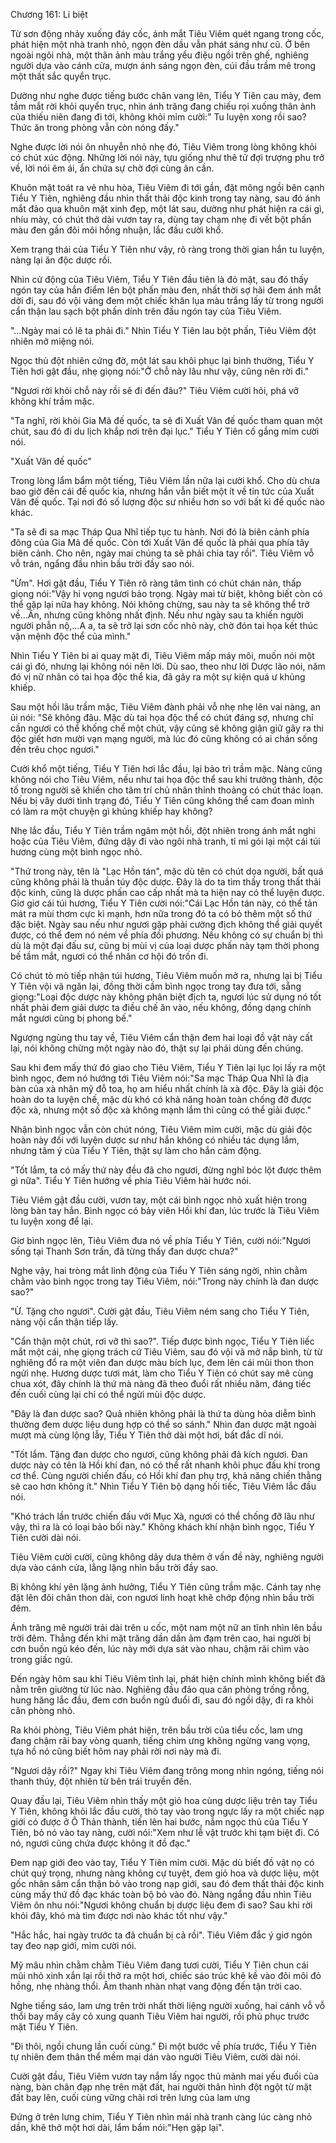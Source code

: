 




Chương 161: Li biệt


Từ sơn động nhảy xuống đáy cốc, ánh mắt Tiêu Viêm quét ngang trong cốc, phát hiện một nhà tranh nhỏ, ngọn đèn dầu vẫn phát sáng như cũ. Ở bên ngoài ngôi nhà, một thân ảnh màu trắng yểu điệu ngồi trên ghế, nghiêng người dựa vào cánh cửa, mượn ánh sáng ngọn đèn, cúi đầu trầm mê trong một thất sắc quyển trục.

Dường như nghe được tiếng bước chân vang lên, Tiểu Y Tiên cau mày, đem tầm mắt rời khỏi quyển trục, nhìn ánh trăng đang chiếu rọi xuống thân ảnh của thiếu niên đang đi tới, không khỏi mỉm cười:" Tu luyện xong rồi sao? Thức ăn trong phòng vẫn còn nóng đấy."

Nghe được lời nói ôn nhuyễn nhỏ nhẹ đó, Tiêu Viêm trong lòng không khỏi có chút xúc động. Những lời nói này, tựu giống như thê tử đợi trượng phu trở về, lời nói êm ái, ẩn chứa sự chờ đợi cùng ân cần.

Khuôn mặt toát ra vẻ nhu hòa, Tiêu Viêm đi tới gần, đặt mông ngồi bên cạnh Tiểu Y Tiên, nghiêng đầu nhìn thất thải độc kinh trong tay nàng, sau đó ánh mắt đảo qua khuôn mặt xinh đẹp, một lát sau, dường như phát hiện ra cái gì, nhíu mày, có chút thở dài vươn tay ra, dùng tay chạm nhẹ đi vết bột phấn màu đen gần đôi môi hồng nhuận, lắc đầu cười khổ.

Xem trạng thái của Tiểu Y Tiên như vậy, rõ ràng trong thời gian hắn tu luyện, nàng lại ăn độc dược rồi.

Nhìn cử động của Tiêu Viêm, Tiểu Y Tiên đầu tiên là đỏ mặt, sau đó thấy ngón tay của hắn điểm lên bột phấn màu đen, nhất thời sợ hãi đem ánh mắt dời đi, sau đó vội vàng đem một chiếc khăn lụa màu trắng lấy từ trong người cẩn thận lau sạch bột phấn dính trên đầu ngón tay của Tiêu Viêm.

"…Ngày mai có lẽ ta phải đi." Nhìn Tiểu Y Tiên lau bột phấn, Tiêu Viêm đột nhiên mở miệng nói.

Ngọc thủ đột nhiên cứng đờ, một lát sau khôi phục lại bình thường, Tiểu Y Tiên hơi gật đầu, nhẹ giọng nói:"Ở chỗ này lâu như vậy, cũng nên rời đi."

"Ngươi rời khỏi chỗ này rồi sẽ đi đến đâu?" Tiêu Viêm cười hỏi, phá vỡ không khí trầm mặc.

"Ta nghĩ, rời khỏi Gia Mã đế quốc, ta sẽ đi Xuất Vân đế quốc tham quan một chút, sau đó đi du lịch khắp nơi trên đại lục." Tiểu Y Tiên cố gắng mỉm cười nói.

"Xuất Vân đế quốc"

Trong lòng lẩm bẩm một tiếng, Tiêu Viêm lần nữa lại cười khổ. Cho dù chưa bao giờ đến cái đế quốc kia, nhưng hắn vẫn biết một ít về tin tức của Xuất Vân đế quốc. Tại nơi đó số lượng độc sư nhiều hơn so với bất kì đế quốc nào khác.

"Ta sẽ đi sa mạc Tháp Qua Nhĩ tiếp tục tu hành. Nơi đó là biên cảnh phía đông của Gia Mã đế quốc. Còn tới Xuất Vân đế quốc là phải qua phía tây biên cảnh. Cho nên, ngày mai chúng ta sẽ phải chia tay rồi". Tiêu Viêm vỗ vỗ trán, ngẩng đầu nhìn bầu trời đầy sao nói.

"Ừm". Hơi gật đầu, Tiểu Y Tiên rõ ràng tâm tình có chút chán nản, thấp giọng nói:"Vậy hi vọng ngươi bảo trọng. Ngày mai từ biệt, không biết còn có thể gặp lại nữa hay không. Nói không chừng, sau này ta sẽ không thể trở về…Ân, nhưng cũng không nhất định. Nếu như ngày sau ta khiến người người phẫn nộ,…A a, ta sẽ trở lại sơn cốc nhỏ này, chờ đón tai họa kết thúc vận mệnh độc thể của mình."

Nhìn Tiểu Y Tiên bi ai quay mặt đi, Tiêu Viêm mấp máy môi, muốn nói một cái gì đó, nhưng lại không nói nên lời. Dù sao, theo như lời Dược lão nói, năm đó vị nữ nhân có tai họa độc thể kia, đã gây ra một sự kiện quá ư khủng khiếp.

Sau một hồi lâu trầm mặc, Tiêu Viêm đành phải vỗ nhẹ nhẹ lên vai nàng, an ủi nói: "Sẽ không đâu. Mặc dù tai họa độc thể có chút đáng sợ, nhưng chỉ cần ngươi có thể khống chế một chút, vậy cũng sẽ không giận giữ gây ra thi độc giết hơn mười vạn mạng người, mà lúc đó cũng không có ai chán sống đến trêu chọc ngươi."

Cười khổ một tiếng, Tiểu Y Tiên hơi lắc đầu, lại bảo trì trầm mặc. Nàng cũng không nói cho Tiêu Viêm, nếu như tai họa độc thể sau khi trưởng thành, độc tố trong người sẽ khiến cho tâm trí chủ nhân thỉnh thoảng có chút thác loạn. Nếu bị vây dưới tình trạng đó, Tiểu Y Tiên cũng không thể cam đoan mình có làm ra một chuyện gì khủng khiếp hay không?

Nhẹ lắc đầu, Tiểu Y Tiên trầm ngâm một hồi, đột nhiên trong ánh mắt nghi hoặc của Tiêu Viêm, đứng dậy đi vào ngôi nhà tranh, tỉ mỉ gói lại một cái túi hương cùng một bình ngọc nhỏ.

"Thứ trong này, tên là "Lạc Hồn tán", mặc dù tên có chút dọa người, bất quá cũng không phải là thuần túy độc dược. Đây là do ta tìm thấy trong thất thải độc kinh, cũng là dược phấn cao cấp nhất mà ta hiện nay có thể luyện được. Giơ giơ cái túi hương, Tiểu Y Tiên cười nói:"Cái Lạc Hồn tán này, có thể tản mát ra mùi thơm cực kì mạnh, hơn nữa trong đó ta có bỏ thêm một số thứ đặc biệt. Ngày sau nếu như ngươi gặp phải cường địch không thể giải quyết được, có thể đem nó ném về phía đối phương. Nếu không có sự chuẩn bị thì dù là một đại đấu sư, cũng bị mùi vị của loại dược phấn này tạm thời phong bế tầm mắt, ngươi có thể nhân cơ hội đó trốn đi.

Có chút tò mò tiếp nhận túi hương, Tiêu Viêm muốn mở ra, nhưng lại bị Tiểu Y Tiên vội vã ngăn lại, đồng thời cầm bình ngọc trong tay đưa tới, sẵng giọng:"Loại độc dược này không phân biệt địch ta, ngươi lúc sử dụng nó tốt nhất phải đem giải dược ta điều chế ăn vào, nếu không, đồng dạng chính mắt ngươi cũng bị phong bế."

Ngượng ngùng thu tay về, Tiêu Viêm cẩn thận đem hai loại đồ vật này cất lại, nói không chừng một ngày nào đó, thật sự lại phải dùng đến chúng.

Sau khi đem mấy thứ đó giao cho Tiêu Viêm, Tiểu Y Tiên lại lục lọi lấy ra một bình ngọc, đem nó hướng tới Tiêu Viêm nói:"Sa mạc Tháp Qua Nhĩ là địa bàn của xà nhân mỹ đỗ toa, họ am hiểu nhất chính là xà độc. Đây là giải độc hoàn do ta luyện chế, mặc dù khó có khả năng hoàn toàn chống đỡ được độc xà, nhưng một số độc xà không mạnh lắm thì cũng có thể giải được."

Nhận bình ngọc vẫn còn chút nóng, Tiêu Viêm mỉm cười, mặc dù giải độc hoàn này đối với luyện dược sư như hắn không có nhiều tác dụng lắm, nhưng tâm ý của Tiểu Y Tiên, thật sự làm cho hắn cảm động.

"Tốt lắm, ta có mấy thứ này đều đã cho ngươi, đừng nghĩ bóc lột được thêm gì nữa". Tiểu Y Tiên hướng về phía Tiêu Viêm hài hước nói.

Tiêu Viêm gật đầu cười, vươn tay, một cái bình ngọc nhỏ xuất hiện trong lòng bàn tay hắn. Bình ngọc có bảy viên Hồi khí đan, lúc trước là Tiêu Viêm tu luyện xong để lại.

Giơ bình ngọc lên, Tiêu Viêm đưa nó về phía Tiểu Y Tiên, cười nói:"Ngươi sống tại Thanh Sơn trấn, đã từng thấy đan dược chưa?"

Nghe vậy, hai tròng mắt linh động của Tiểu Y Tiên sáng ngời, nhìn chằm chằm vào bình ngọc trong tay Tiêu Viêm, nói:"Trong này chính là đan dược sao?"

"Ừ. Tặng cho ngươi". Cười gật đầu, Tiêu Viêm ném sang cho Tiểu Y Tiên, nàng vội cẩn thận tiếp lấy.

"Cẩn thận một chút, rơi vỡ thì sao?". Tiếp được bình ngọc, Tiểu Y Tiên liếc mắt một cái, nhẹ giọng trách cứ Tiêu Viêm, sau đó vội vã mở nắp bình, từ từ nghiêng đổ ra một viên đan dược màu bích lục, đem lên cái mũi thon thon ngửi nhẹ. Hương dược tươi mát, làm cho Tiểu Y Tiên có chút say mê cùng chua xót, đây chính là thứ mà nàng đã theo đuổi rất nhiều năm, đáng tiếc đến cuối cùng lại chỉ có thể ngửi mùi độc dược.

"Đây là đan dược sao? Quả nhiên không phải là thứ ta dùng hỏa diễm bình thường đem dược liệu dung hợp có thể so sánh." Nhìn đan dược mặt ngoài mượt mà cùng lộng lẫy, Tiểu Y Tiên thở dài một hơi, bất đắc dĩ nói.

"Tốt lắm. Tặng đan dược cho ngươi, cũng không phải đả kích ngươi. Đan dược này có tên là Hồi khí đan, nó có thể rất nhanh khôi phục đấu khí trong cơ thể. Cùng người chiến đấu, có Hồi khí đan phụ trợ, khả năng chiến thằng sẽ cao hơn không ít." Nhìn Tiểu Y Tiên bộ dạng hối tiếc, Tiêu Viêm lắc đầu nói.

"Khó trách lần trước chiến đấu với Mục Xà, ngươi có thể chống đỡ lâu như vậy, thì ra là có loại bảo bối này." Không khách khí nhận bình ngọc, Tiểu Y Tiên cười dài nói.

Tiêu Viêm cười cười, cũng không dây dưa thêm ở vấn đề này, nghiêng người dựa vào cánh cửa, lẳng lặng nhìn bầu trời đầy sao.

Bị không khí yên lặng ảnh hưởng, Tiểu Y Tiên cũng trầm mặc. Cánh tay nhẹ đặt lên đôi chân thon dài, con ngươi linh hoạt khẽ chớp động nhìn bầu trời đêm.

Ánh trăng mê người trải dài trên u cốc, một nam một nữ an tĩnh nhìn lên bầu trời đêm. Thẳng đến khi mặt trăng dần dần ảm đạm trên cao, hai người bị cơn buồn ngủ kéo đến, lúc này mới dựa sát vào nhau, chậm rãi chìm vào trong giấc ngủ.

Đến ngày hôm sau khi Tiêu Viêm tỉnh lại, phát hiện chính mình không biết đã nằm trên giường từ lúc nào. Nghiêng đầu đảo qua căn phòng trống rỗng, hung hăng lắc đầu, đem cơn buồn ngủ đuổi đi, sau đó ngồi dậy, đi ra khỏi căn phòng nhỏ.

Ra khỏi phòng, Tiêu Viêm phát hiện, trên bầu trời của tiểu cốc, lam ưng đang chậm rãi bay vòng quanh, tiếng chim ưng không ngừng vang vọng, tựa hồ nó cũng biết hôm nay phải rời nơi này mà đi.

"Ngươi dậy rồi?" Ngay khi Tiêu Viêm đang trông mong nhìn ngóng, tiếng nói thanh thúy, đột nhiên từ bên trái truyền đến.

Quay đầu lại, Tiêu Viêm nhìn thấy một giỏ hoa cùng dược liệu trên tay Tiểu Y Tiên, không khỏi lắc đầu cười, thò tay vào trong ngực lấy ra một chiếc nạp giới có được ở Ô Thản thành, tiến lên hai bước, nắm ngọc thủ của Tiểu Y Tiên, bỏ nó vào tay nàng, cười nói:"Xem như lễ vật trước khi tạm biệt đi. Có nó, ngươi cũng chứa được không ít đồ đạc."

Đem nạp giới đeo vào tay, Tiểu Y Tiên mỉm cười. Mặc dù biết đồ vật nọ có chút quý trọng, nhưng nàng không cự tuyệt, đem giỏ hoa và dược liệu, một gốc nhân sâm cẩn thận bỏ vào trong nạp giới, sau đó đem thất thải độc kinh cùng mấy thứ đồ đạc khác toàn bộ bỏ vào đó. Nàng ngẩng đầu nhìn Tiêu Viêm ôn nhu nói:"Ngươi không chuẩn bị dược liệu đem đi sao? Sau khi rời khỏi đây, khó mà tìm được nơi nào khác tốt như vậy."

"Hắc hắc, hai ngày trước ta đã chuẩn bị cả rồi". Tiêu Viêm đắc ý giơ ngón tay đeo nạp giới, mỉm cười nói.

Mỹ mâu nhìn chằm chằm Tiêu Viêm đang tươi cười, Tiểu Y Tiên chun cái mũi nhỏ xinh xắn lại rồi thở ra một hơi, chiếc sáo trúc khẽ kề vào đôi môi đỏ hồng, nhẹ nhàng thổi. Âm thanh nhàn nhạt vang động đến tận trời cao.

Nghe tiếng sáo, lam ưng trên trời nhất thời liệng người xuống, hai cánh vỗ vỗ thổi bay mấy cây cỏ xung quanh Tiêu Viêm hai người, rồi phủ phục trước mặt Tiểu Y Tiên.

"Đi thôi, ngồi chung lần cuối cùng." Đi một bước về phía trước, Tiểu Y Tiên tự nhiên đem thân thể mềm mại dán vào người Tiêu Viêm, cười dài nói.

Cười gật đầu, Tiêu Viêm vươn tay nắm lấy ngọc thủ mảnh mai yếu đuối của nàng, bàn chân đạp nhẹ trên mặt đất, hai người thân hình đột ngột từ mặt đất bay lên, cuối cùng vững chãi rơi trên lưng của lam ưng

Đứng ở trên lưng chim, Tiểu Y Tiên nhìn mái nhà tranh càng lúc càng nhỏ dần, khẽ thở một hơi dài, lẩm bẩm nói:"Hẹn gặp lại".




